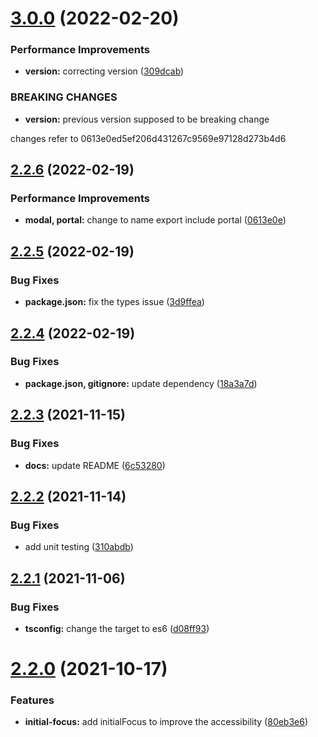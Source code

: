 # [3.0.0](https://github.com/AliKdhim87/pretty-modal/compare/v2.2.6...v3.0.0) (2022-02-20)

### Performance Improvements

- **version:** correcting version ([309dcab](https://github.com/AliKdhim87/pretty-modal/commit/309dcabdf68c43527829785be8a57d00d4e86907))

### BREAKING CHANGES

- **version:** previous version supposed to be breaking change

changes refer to 0613e0ed5ef206d431267c9569e97128d273b4d6

## [2.2.6](https://github.com/AliKdhim87/pretty-modal/compare/v2.2.5...v2.2.6) (2022-02-19)

### Performance Improvements

- **modal, portal:** change to name export include portal ([0613e0e](https://github.com/AliKdhim87/pretty-modal/commit/0613e0ed5ef206d431267c9569e97128d273b4d6))

## [2.2.5](https://github.com/AliKdhim87/pretty-modal/compare/v2.2.4...v2.2.5) (2022-02-19)

### Bug Fixes

- **package.json:** fix the types issue ([3d9ffea](https://github.com/AliKdhim87/pretty-modal/commit/3d9ffea0dfec3f1776bdea67ce374c7e32518795))

## [2.2.4](https://github.com/AliKdhim87/pretty-modal/compare/v2.2.3...v2.2.4) (2022-02-19)

### Bug Fixes

- **package.json, gitignore:** update dependency ([18a3a7d](https://github.com/AliKdhim87/pretty-modal/commit/18a3a7df99385149476ff9b99e8d62bca68b202f))

## [2.2.3](https://github.com/AliKdhim87/pretty-modal/compare/v2.2.2...v2.2.3) (2021-11-15)

### Bug Fixes

- **docs:** update README ([6c53280](https://github.com/AliKdhim87/pretty-modal/commit/6c5328033b3865cba8147c9d3cab2d2e65dd7fc3))

## [2.2.2](https://github.com/AliKdhim87/pretty-modal/compare/v2.2.1...v2.2.2) (2021-11-14)

### Bug Fixes

- add unit testing ([310abdb](https://github.com/AliKdhim87/pretty-modal/commit/310abdb618a080003c5574af94eb9d2c4344efeb))

## [2.2.1](https://github.com/AliKdhim87/pretty-modal/compare/v2.2.0...v2.2.1) (2021-11-06)

### Bug Fixes

- **tsconfig:** change the target to es6 ([d08ff93](https://github.com/AliKdhim87/pretty-modal/commit/d08ff93bc7e2759b1c747427d885fa0697140050))

# [2.2.0](https://github.com/AliKdhim87/pretty-modal/compare/v2.1.2...v2.2.0) (2021-10-17)

### Features

- **initial-focus:** add initialFocus to improve the accessibility ([80eb3e6](https://github.com/AliKdhim87/pretty-modal/commit/80eb3e6a08bc80a437bdd24beda2446080ea36c0))
